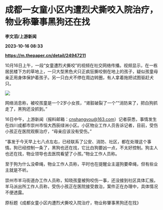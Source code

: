 # 成都一女童小区内遭烈犬撕咬入院治疗，物业称肇事黑狗还在找
**李文滔/上游新闻**

**2023-10-16 08:33**

**https://m.thepaper.cn/detail/24947211**

10月16日上午，一段“女童遭烈犬撕咬”的视频在社交网络传播。视频显示，在一栋居民楼下方的草地上，一只大型黑色犬只正疯狂撕咬倒在地上的孩子，疑似孩童母亲正用身体保护着孩子。另一只白犬不停在周边转圈，有人拿着拖把试图驱赶犬只。

![](https://imagecloud.thepaper.cn/thepaper/image/274/303/665.jpg)

网络消息称，被咬孩童是一个2岁小女孩，“肾脏破裂了一个”“消防来了，把白狗抓走了，黑狗还没抓到。”

16日中午，上游新闻（报料邮箱：cnshangyou@163.com）记者获悉，事情发生在四川成都市崇州市恒大西辰绿洲小区。小区物业工作人员告诉记者，目前，受伤小孩正在医院观察治疗，“母亲应该没有受伤。”

“事发于今天早上七八点左右，已经联系了公安、消防、社区，都在处理这个事情。狗已经控制一条了，黑狗也还在找，它比白狗要凶一点，不太好控制。狗主人也还在找，物业领导也去医院看望了小孩。”物业工作人员称。

至于狗为什么没牵绳，物业工作人员称，平时也在提醒业主遛狗要牵绳，但有些业主就是不听。

崇州市羊马街道办工作人员称，知晓孩童被狗咬伤一事，还没接到社区具体汇报。羊马派出所工作人员称，受伤小孩正在医院接受救治，案件正在办理中，具体情况不便透露。

原标题《成都女童小区内遭烈犬撕咬入院治疗，物业称肇事黑狗还在找》